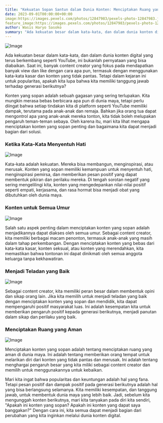 ```yaml
---
title: "Kekuatan Sopan Santun dalam Dunia Konten: Menciptakan Ruang yang Aman untuk Semua Generasi"
date: 2023-09-01T00:00:00+00:00
image:https://images.pexels.com/photos/12847983/pexels-photo-12847983.jpeg?auto=compress&cs=tinysrgb&w=1260&h=750&dpr=1
feature_image:https://images.pexels.com/photos/12847983/pexels-photo-12847983.jpeg?auto=compress&cs=tinysrgb&w=1260&h=750&dpr=1
author: Wasis Haryo Sasoko
summary: "Ada kekuatan besar dalam kata-kata, dan dalam dunia konten digital yang terus berkembang seperti YouTube, ini bukanlah pernyataan yang bisa diabaikan. Saat ini, banyak content creator yang fokus pada mendapatkan banyak view dan like dengan cara apa pun"
---
```


![Image](https://images.pexels.com/photos/3932846/pexels-photo-3932846.jpeg?auto=compress&cs=tinysrgb&w=600)

Ada kekuatan besar dalam kata-kata, dan dalam dunia konten digital yang terus berkembang seperti YouTube, ini bukanlah pernyataan yang bisa diabaikan. Saat ini, banyak content creator yang fokus pada mendapatkan banyak view dan like dengan cara apa pun, termasuk dengan menggunakan kata-kata kasar dan konten yang tidak pantas. Tetapi dalam kejaran ini untuk popularitas, apakah kita lupa bahwa kita memiliki tanggung jawab terhadap generasi berikutnya?

Konten yang sopan adalah sebuah gagasan yang sering terlupakan. Kita mungkin merasa bebas berbicara apa pun di dunia maya, tetapi perlu diingat bahwa setiap tindakan kita di platform seperti YouTube memiliki dampak, terutama pada anak-anak dan remaja. Bahkan jika orang tua dapat mengontrol apa yang anak-anak mereka tonton, kita tidak boleh melupakan pengaruh teman-teman sebaya. Oleh karena itu, mari kita lihat mengapa menciptakan konten yang sopan penting dan bagaimana kita dapat menjadi bagian dari solusi.

### **Ketika Kata-Kata Menyentuh Hati**

![Image](https://images.pexels.com/photos/4458033/pexels-photo-4458033.jpeg?auto=compress&cs=tinysrgb&w=600)

Kata-kata adalah kekuatan. Mereka bisa membangun, menginspirasi, atau merusak. Konten yang sopan memiliki kemampuan untuk menyentuh hati, menginspirasi pemirsa, dan memberikan pesan positif yang dapat membentuk pikiran dan perilaku mereka. Di tengah sorotan negatif yang sering mengelilingi kita, konten yang mengedepankan nilai-nilai positif seperti empati, kerjasama, dan rasa hormat bisa menjadi obat yang dibutuhkan oleh dunia maya.

### **Konten untuk Semua Umur**

![Image](https://images.pexels.com/photos/3273851/pexels-photo-3273851.jpeg?auto=compress&cs=tinysrgb&w=600)

Salah satu aspek penting dalam menciptakan konten yang sopan adalah menjadikannya dapat diakses oleh semua umur. Sebagai content creator, kita memiliki berbagai macam penonton, termasuk anak-anak yang masih dalam tahap perkembangan. Dengan menciptakan konten yang bebas dari kata-kata kasar, konten seksual, atau konten yang merendahkan, kita memastikan bahwa tontonan ini dapat dinikmati oleh semua anggota keluarga tanpa kekhawatiran.

### **Menjadi Teladan yang Baik**

![Image](https://images.pexels.com/photos/5623062/pexels-photo-5623062.jpeg?auto=compress&cs=tinysrgb&w=600)

Sebagai content creator, kita memiliki peran besar dalam membentuk opini dan sikap orang lain. Jika kita memilih untuk menjadi teladan yang baik dengan menciptakan konten yang sopan dan mendidik, kita dapat mempengaruhi positif masyarakat luas. Ini adalah kesempatan kita untuk memberikan pengaruh positif kepada generasi berikutnya, menjadi panutan dalam sikap dan perilaku yang baik.

### **Menciptakan Ruang yang Aman**

![Image](https://images.pexels.com/photos/6864967/pexels-photo-6864967.jpeg?auto=compress&cs=tinysrgb&w=600)

Menciptakan konten yang sopan adalah tentang menciptakan ruang yang aman di dunia maya. Ini adalah tentang memberikan orang tempat untuk melarikan diri dari konten yang tidak pantas dan merusak. Ini adalah tentang menghargai pengaruh besar yang kita miliki sebagai content creator dan memilih untuk menggunakannya untuk kebaikan.

Mari kita ingat bahwa popularitas dan keuntungan adalah hal yang fana. Tetapi pesan positif dan dampak positif pada generasi berikutnya adalah hal yang bisa berlangsung selamanya. Kita memiliki kesempatan, dan tanggung jawab, untuk membentuk dunia maya yang lebih baik. Jadi, sebelum kita mengunggah konten berikutnya, mari kita tanyakan pada diri kita sendiri, "Apakah ini konten yang sopan? Apakah ini konten yang dapat saya banggakan?" Dengan cara ini, kita semua dapat menjadi bagian dari perubahan yang kita inginkan melalui dunia konten digital.

